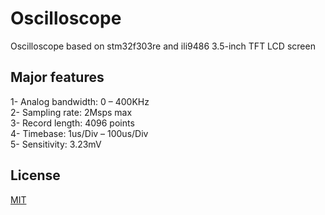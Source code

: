 # Oscilloscope

Oscilloscope based on stm32f303re and ili9486 3.5-inch TFT LCD screen

## Major features 

1- Analog bandwidth: 0 – 400KHz  
2- Sampling rate: 2Msps max  
3- Record length: 4096 points  
4- Timebase: 1us/Div – 100us/Div  
5- Sensitivity: 3.23mV

## License
[MIT](https://choosealicense.com/licenses/mit/)
